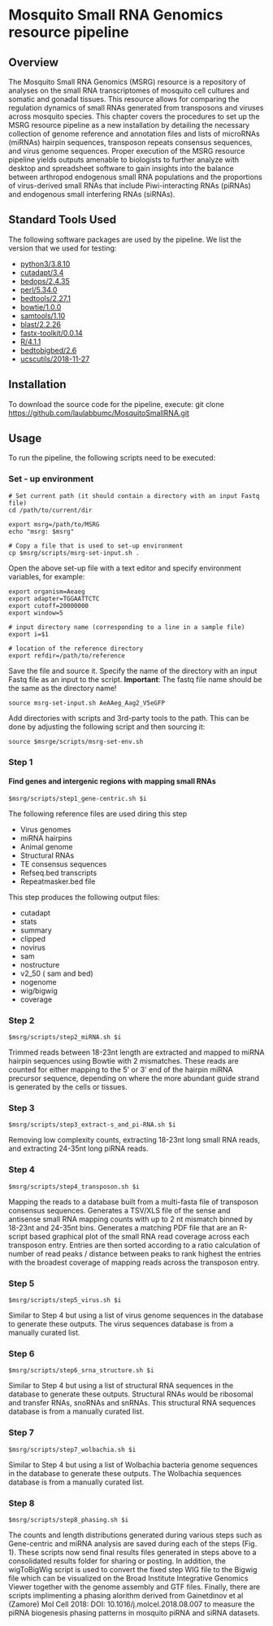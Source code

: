 # Mosquito Small RNA Genomics resource pipeline

## Overview

The Mosquito Small RNA Genomics (MSRG) resource is a repository of analyses on the small RNA transcriptomes of mosquito cell cultures and somatic and gonadal tissues. This resource allows for comparing the regulation dynamics of small RNAs generated from transposons and viruses across mosquito species. This chapter covers the procedures to set up the MSRG resource pipeline as a new installation by detailing the necessary collection of genome reference and annotation files and lists of microRNAs (miRNAs) hairpin sequences, transposon repeats consensus sequences, and virus genome sequences. Proper execution of the MSRG resource pipeline yields outputs amenable to biologists to further analyze with desktop and spreadsheet software to gain insights into the balance between arthropod endogenous small RNA populations and the proportions of virus-derived small RNAs that include Piwi-interacting RNAs (piRNAs) and endogenous small interfering RNAs (siRNAs).

## Standard Tools Used

The following software packages are used by the pipeline. We list the version that we used for testing:

- [python3/3.8.10](https://www.python.org/downloads/release/python-3810/)
- [cutadapt/3.4](https://cutadapt.readthedocs.io/en/stable/installation.html)
- [bedops/2.4.35](https://bedops.readthedocs.io/en/latest/content/installation.html)
- [perl/5.34.0](https://www.perl.org/get.html)
- [bedtools/2.27.1](https://bedtools.readthedocs.io/en/latest/content/installation.html)
- [bowtie/1.0.0](https://sourceforge.net/projects/bowtie-bio/files/bowtie/1.0.0/)
- [samtools/1.10](http://www.htslib.org/)
- [blast/2.2.26](https://blast.ncbi.nlm.nih.gov/Blast.cgi?CMD=Web&PAGE_TYPE=BlastDocs&DOC_TYPE=Download)
- [fastx-toolkit/0.0.14](http://hannonlab.cshl.edu/fastx_toolkit/download.html)
- [R/4.1.1](https://cran.r-project.org/)
- [bedtobigbed/2.6](https://www.encodeproject.org/software/bedToBigBed/)
- [ucscutils/2018-11-27](http://hgdownload.soe.ucsc.edu/admin/exe/linux.x86_64/FOOTER)
 

## Installation

To download the source code for the pipeline, execute:
	git clone https://github.com/laulabbumc/MosquitoSmallRNA.git


## Usage

To run the pipeline, the following scripts need to be executed:

### Set - up environment

    # Set current path (it should contain a directory with an input Fastq file)
    cd /path/to/current/dir

    export msrg=/path/to/MSRG
    echo "msrg: $msrg"

    # Copy a file that is used to set-up environment
    cp $msrg/scripts/msrg-set-input.sh .


Open the above set-up file with a text editor and specify environment variables, for example:

    export organism=Aeaeg
    export adapter=TGGAATTCTC
    export cutoff=20000000
    export window=5

    # input directory name (corresponding to a line in a sample file)
    export i=$1

    # location of the reference directory
    export refdir=/path/to/reference

Save the file and source it.
Specify the name of the directory with an input Fastq file as an input to the script. 
**Important**: The fastq file name should be the same as the directory name!

    source msrg-set-input.sh AeAAeg_Aag2_V5eGFP

Add directories with scripts and 3rd-party tools to the path.
This can be done by adjusting the following script and then sourcing it:

    source $msrge/scripts/msrg-set-env.sh 



### Step 1
#### Find genes and intergenic regions with mapping small RNAs


    $msrg/scripts/step1_gene-centric.sh $i

The following reference files are used diring this step
- Virus genomes
- miRNA hairpins
- Animal genome
- Structural RNAs
- TE consensus sequences
- Refseq.bed transcripts
- Repeatmasker.bed file


This step produces the following output files:
- cutadapt
- stats
- summary
- clipped
- novirus
- sam
- nostructure
- v2_50 ( sam and bed)
- nogenome
- wig/bigwig
- coverage




### Step 2

    $msrg/scripts/step2_miRNA.sh $i

Trimmed reads between 18-23nt length are extracted and mapped to miRNA hairpin sequences using Bowtie with 2 mismatches. These reads are counted for either mapping to the 5' or 3' end of the hairpin miRNA precursor sequence, depending on where the more abundant guide strand is generated by the cells or tissues. 


### Step 3

    $msrg/scripts/step3_extract-s_and_pi-RNA.sh $i

Removing low complexity counts, extracting 18-23nt long small RNA reads, and extracting 24-35nt long piRNA reads.

### Step 4

    $msrg/scripts/step4_transposon.sh $i

Mapping the reads to a database built from a multi-fasta file of transposon consensus sequences. Generates a TSV/XLS file of the sense and antisense small RNA mapping counts with up to 2 nt mismatch binned by 18-23nt and 24-35nt bins. Generates a matching PDF file that are an R-script based graphical plot of the small RNA read coverage across each transposon entry. Entries are then sorted according to a ratio calculation of number of read peaks / distance between peaks to rank highest the entries with the broadest coverage of mapping reads across the transposon entry. 

### Step 5

    $msrg/scripts/step5_virus.sh $i

Similar to Step 4 but using a list of virus genome sequences in the database to generate these outputs.  The virus sequences database is from a manually curated list.

### Step 6

    $msrg/scripts/step6_srna_structure.sh $i
    
Similar to Step 4 but using a list of structural RNA sequences in the database to generate these outputs. Structural RNAs would be ribosomal and transfer RNAs, snoRNAs and snRNAs. This structural RNA sequences database is from a manually curated list.

### Step 7

    $msrg/scripts/step7_wolbachia.sh $i
   
Similar to Step 4 but using a list of Wolbachia bacteria genome sequences in the database to generate these outputs.  The Wolbachia sequences database is from a manually curated list.

### Step 8

    $msrg/scripts/step8_phasing.sh $i

The counts and length distributions generated during various steps such as Gene-centric and miRNA analysis are saved during each of the steps (Fig. 1). These scripts now send final results files generated in steps above to a consolidated results folder for sharing or posting. In addition, the wigToBigWig script is used to convert the fixed step WIG file to the Bigwig file which can be visualized on the Broad Institute Integrative Genomics Viewer together with the genome assembly and GTF files.  Finally, there are scripts implimenting a phasing alorithm derived from Gainetdinov et al (Zamore) Mol Cell 2018: DOI: 10.1016/j.molcel.2018.08.007 to measure the piRNA biogenesis phasing patterns in mosquito piRNA and siRNA datasets.


